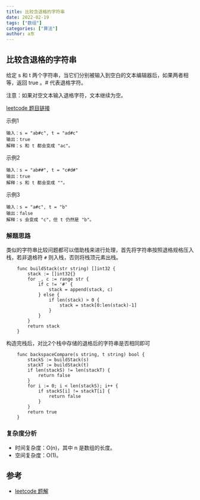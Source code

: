 ```yaml
---
title: 比较含退格的字符串
date: 2022-02-19
tags: ["数组"]
categories: ["算法"]
author: a东
---
```


## 比较含退格的字符串
给定 s 和 t 两个字符串，当它们分别被输入到空白的文本编辑器后，如果两者相等，返回 true 。# 代表退格字符。

注意：如果对空文本输入退格字符，文本继续为空。

[ leetcode 题目链接](https://leetcode-cn.com/problems/backspace-string-compare/)

示例1
```
输入：s = "ab#c", t = "ad#c"
输出：true
解释：s 和 t 都会变成 "ac"。
```

示例2
```
输入：s = "ab##", t = "c#d#"
输出：true
解释：s 和 t 都会变成 ""。
```
<!-- more -->

示例3
```
输入：s = "a#c", t = "b"
输出：false
解释：s 会变成 "c"，但 t 仍然是 "b"。
```

### 解题思路
类似的字符串比较问题都可以借助栈来进行处理，首先将字符串按照退格规格压入栈，若非退格符 `#` 则入栈，否则将栈顶元素出栈。

```cgo
    func buildStack(str string) []int32 {
        stack := []int32{}
        for _, c := range str {
            if c != '#' {
                stack = append(stack, c)
            } else {
                if len(stack) > 0 {
                    stack = stack[0:len(stack)-1]
                }
            }
        }
        return stack
    }
```

构造完栈后，对比2个栈中存储的退格后的字符串是否相同即可

```cgo
    func backspaceCompare(s string, t string) bool {
        stackS := buildStack(s)
        stackT := buildStack(t)
        if len(stackS) != len(stackT) {
            return false
        }
        for i := 0; i < len(stackS); i++ {
            if stackS[i] != stackT[i] {
                return false
            }
        }
        return true
    }
```

### 复杂度分析
- 时间复杂度：O(n)，其中 n 是数组的长度。
- 空间复杂度：O(1)。




## 参考
* [leetcode 题解](https://leetcode-cn.com/problems/backspace-string-compare/solution/bi-jiao-han-tui-ge-de-zi-fu-chuan-by-leetcode-solu/)






